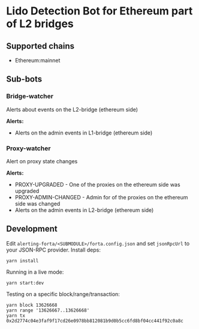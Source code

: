 # Lido Detection Bot for Ethereum part of L2 bridges

## Supported chains

- Ethereum:mainnet

## Sub-bots

### Bridge-watcher

Alerts about events on the L2-bridge (ethereum side)

**Alerts:**

- Alerts on the admin events in L1-bridge (ethereum side)

### Proxy-watcher

Alert on proxy state changes

**Alerts:**

- PROXY-UPGRADED - One of the proxies on the ethereum side was upgraded
- PROXY-ADMIN-CHANGED - Admin for of the proxies on the ethereum side was changed
- Alerts on the admin events in L2-bridge (ethereum side)

## Development

Edit `alerting-forta/<SUBMODULE>/forta.config.json` and set `jsonRpcUrl` to your JSON-RPC provider. Install deps:

```
yarn install
```

Running in a live mode:

```
yarn start:dev
```

Testing on a specific block/range/transaction:

```
yarn block 13626668
yarn range '13626667..13626668'
yarn tx 0x2d2774c04e3faf9f17cd26e0978bb812081b9d0b5cc6fd8bf04cc441f92c0a8c
```
